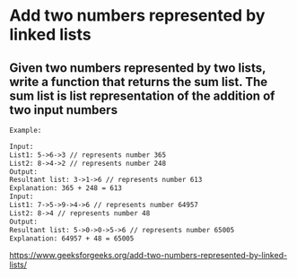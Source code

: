 # Add two numbers represented by linked lists

## Given two numbers represented by two lists, write a function that returns the sum list. The sum list is list representation of the addition of two input numbers

```txt
Example:

Input: 
List1: 5->6->3 // represents number 365 
List2: 8->4->2 // represents number 248 
Output: 
Resultant list: 3->1->6 // represents number 613 
Explanation: 365 + 248 = 613
Input: 
List1: 7->5->9->4->6 // represents number 64957 
List2: 8->4 // represents number 48 
Output: 
Resultant list: 5->0->0->5->6 // represents number 65005 
Explanation: 64957 + 48 = 65005
```

https://www.geeksforgeeks.org/add-two-numbers-represented-by-linked-lists/
